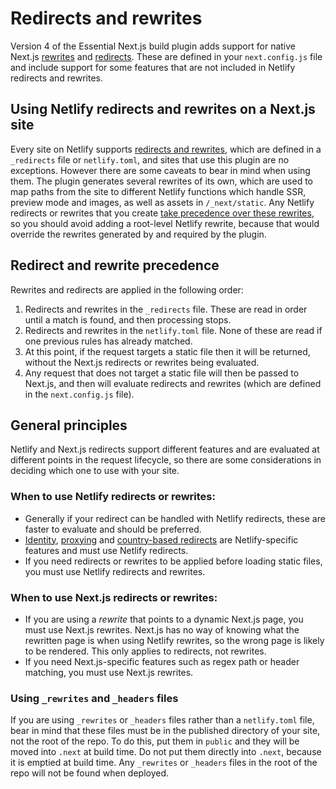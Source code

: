 # Redirects and rewrites
Version 4 of the Essential Next.js build plugin adds support for native Next.js [rewrites](https://nextjs.org/docs/api-reference/next.config.js/rewrites) and [redirects](https://nextjs.org/docs/api-reference/next.config.js/redirects). These are defined in your `next.config.js` file and include support for some features that are not included in Netlify redirects and rewrites.

## Using Netlify redirects and rewrites on a Next.js site
Every site on Netlify supports [redirects and rewrites](https://docs.netlify.com/routing/redirects/), which are defined in a `_redirects` file or `netlify.toml`, and sites that use this plugin are no exceptions. However there are some caveats to bear in mind when using them. The plugin generates several rewrites of its own, which are used to map paths from the site to different Netlify functions which handle SSR, preview mode and images, as well as assets in `/_next/static`. Any Netlify redirects or rewrites that you create [take precedence over these rewrites](#Redirect-and-rewrite-precedence), so you should avoid adding a root-level Netlify rewrite, because that would override the rewrites generated by and required by the plugin.

## Redirect and rewrite precedence
Rewrites and redirects are applied in the following order:

1. Redirects and rewrites in the `_redirects` file. These are read in order until a match is found, and then processing stops.
2. Redirects and rewrites in the `netlify.toml` file. None of these are read if one previous rules has already matched.
3. At this point, if the request targets a static file then it will be returned, without the Next.js redirects or rewrites being evaluated.
4. Any request that does not target a static file will then be passed to Next.js, and then will evaluate redirects and rewrites (which are defined in the `next.config.js` file).

## General principles

Netlify and Next.js redirects support different features and are evaluated at different points in the request lifecycle, so there are some considerations in deciding which one to use with your site.

### When to use Netlify redirects or rewrites:
- Generally if your redirect can be handled with Netlify redirects, these are faster to evaluate and should be preferred.
- [Identity](https://docs.netlify.com/visitor-access/identity/), [proxying](https://docs.netlify.com/routing/redirects/rewrites-proxies/) and [country-based redirects](https://docs.netlify.com/routing/redirects/) are Netlify-specific features and must use Netlify redirects.
- If you need redirects or rewrites to be applied before loading static files, you must use Netlify redirects and rewrites.

### When to use Next.js redirects or rewrites:
- If you are using a _rewrite_ that points to a dynamic Next.js page, you must use Next.js rewrites. Next.js has no way of knowing what the rewritten page is when using Netlify rewrites, so the wrong page is likely to be rendered. This only applies to redirects, not rewrites.
- If you need Next.js-specific features such as regex path or header matching, you must use Next.js rewrites.

### Using `_rewrites` and `_headers` files

If you are using `_rewrites` or `_headers` files rather than a `netlify.toml` file, bear in mind that these files must be in the published directory of your site, not the root of the repo. To do this, put them in `public` and they will be moved into `.next` at build time. Do not put them directly into `.next`, because it is emptied at build time. Any `_rewrites` or `_headers` files in the root of the repo will not be found when deployed.
